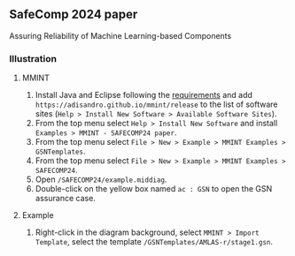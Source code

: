 ## SafeComp 2024 paper

Assuring Reliability of Machine Learning-based Components

### Illustration

1. MMINT
    1. Install Java and Eclipse following the [requirements](/README.md#requirements) and add `https://adisandro.github.io/mmint/release` to the list of software sites (`Help > Install New Software > Available Software Sites`).
    2. From the top menu select `Help > Install New Software` and install `Examples > MMINT - SAFECOMP24 paper`.
    3. From the top menu select `File > New > Example > MMINT Examples > GSNTemplates`.
    4. From the top menu select `File > New > Example > MMINT Examples > SAFECOMP24`.
    5. Open `/SAFECOMP24/example.middiag`.
    6. Double-click on the yellow box named `ac : GSN` to open the GSN assurance case.

2. Example
    1. Right-click in the diagram background, select `MMINT > Import Template`, select the template `/GSNTemplates/AMLAS-r/stage1.gsn`.
